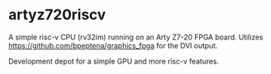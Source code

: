 # artyz720riscv
A simple risc-v CPU (rv32im) running on an Arty Z7-20 FPGA board.
Utilizes https://github.com/bpeptena/graphics_fpga for the DVI output.

Development depot for a simple GPU and more risc-v features.
